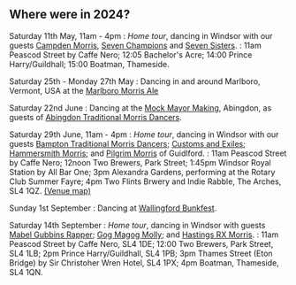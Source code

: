 Where were in 2024?
-------------------

Saturday 11th May, 11am - 4pm
: _Home tour_, dancing in Windsor with our guests [Campden Morris](https://www.facebook.com/groups/1107987459245720/), [Seven Champions](https://www.facebook.com/groups/sevenchampionsfans/) and [Seven Sisters](https://www.facebook.com/sevensistersmolly/).
: 11am Peascod Street by Caffe Nero; 12:05 Bachelor's Acre; 14:00 Prince Harry/Guildhall; 15:00 Boatman, Thameside.

Saturday 25th - Monday 27th May
: Dancing in and around Marlboro, Vermont, USA at the [Marlboro Morris Ale](https://www.facebook.com/MarlboroMorrisAle/)

Saturday 22nd June
: Dancing at the [Mock Mayor Making](https://www.abingdon.gov.uk/discover-abingdon/witness-a-living-tradition/election-of-the-mayor-of-ock-street), Abingdon, as guests of [Abingdon Traditional Morris Dancers](http://atmd.org.uk/).

Saturday 29th June, 11am - 4pm
: _Home tour_, dancing in Windsor with our guests [Bampton Traditional Morris Dancers](https://bamptontraditionalmorris.co.uk/); [Customs and Exiles](https://www.facebook.com/customsandexiles/); [Hammersmith Morris](https://www.hammersmithmorris.org.uk/); and [Pilgrim Morris](https://www.facebook.com/pilgrimmorrisguildford/) of Guidlford.
: 11am Peascod Street by Caffe Nero; 12noon Two Brewers, Park Street; 1:45pm Windsor Royal Station by All Bar One; 3pm Alexandra Gardens, performing at the Rotary Club Summer Fayre; 4pm Two Flints Brwery and Indie Rabble, The Arches, SL4 1QZ.  [(Venue map)](https://www.google.com/maps/d/edit?mid=1p2cycEyV1LMDD0CY6KmrqR5Wfn-eArM&usp=sharing)

Sunday 1st September
: Dancing at [Wallingford Bunkfest](http://www.bunkfest.co.uk/).

Saturday 14th September
: _Home tour_, dancing in Windsor with guests [Mabel Gubbins Rapper](http://www.mabelgubbins.co.uk/); [Gog Magog Molly](https://gogmagogmolly.org.uk/); and [Hastings RX Morris](https://hastingsrxmorris.org.uk/).
: 11am Peascod Street by Caffe Nero, SL4 1DE; 12:00 Two Brewers, Park Street, SL4 1LB; 2pm Prince Harry/Guildhall, SL4 1PB; 3pm Thames Street (Eton Bridge) by Sir Christoher Wren Hotel, SL4 1PX; 4pm Boatman, Thameside, SL4 1QN.


